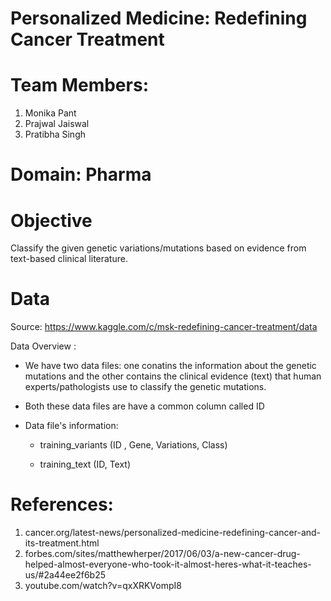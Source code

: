 # Personalized Medicine: Redefining Cancer Treatment

# Team Members:
1. Monika Pant
2. Prajwal Jaiswal
3. Pratibha Singh
  
# Domain: Pharma
  
# Objective
   Classify the given genetic variations/mutations based on evidence from text-based clinical literature.

# Data
   Source: https://www.kaggle.com/c/msk-redefining-cancer-treatment/data

   Data Overview :
   
   * We have two data files: one conatins the information about the genetic mutations and the other contains the clinical evidence (text) that human experts/pathologists use to      classify the genetic mutations.
   
   * Both these data files are have a common column called ID
   
   * Data file's information:
   
      * training_variants (ID , Gene, Variations, Class)
           
      * training_text (ID, Text)
# References:
1. cancer.org/latest-news/personalized-medicine-redefining-cancer-and-its-treatment.html
2. forbes.com/sites/matthewherper/2017/06/03/a-new-cancer-drug-helped-almost-everyone-who-took-it-almost-heres-what-it-teaches-us/#2a44ee2f6b25
3. youtube.com/watch?v=qxXRKVompI8




